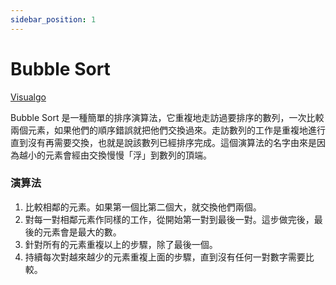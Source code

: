 ```yaml
---
sidebar_position: 1
---
```


# Bubble Sort

[Visualgo](https://visualgo.net/en/sorting)

Bubble Sort 是一種簡單的排序演算法，它重複地走訪過要排序的數列，一次比較兩個元素，如果他們的順序錯誤就把他們交換過來。走訪數列的工作是重複地進行直到沒有再需要交換，也就是說該數列已經排序完成。這個演算法的名字由來是因為越小的元素會經由交換慢慢「浮」到數列的頂端。

### 演算法

1. 比較相鄰的元素。如果第一個比第二個大，就交換他們兩個。
2. 對每一對相鄰元素作同樣的工作，從開始第一對到最後一對。這步做完後，最後的元素會是最大的數。
3. 針對所有的元素重複以上的步驟，除了最後一個。
4. 持續每次對越來越少的元素重複上面的步驟，直到沒有任何一對數字需要比較。
